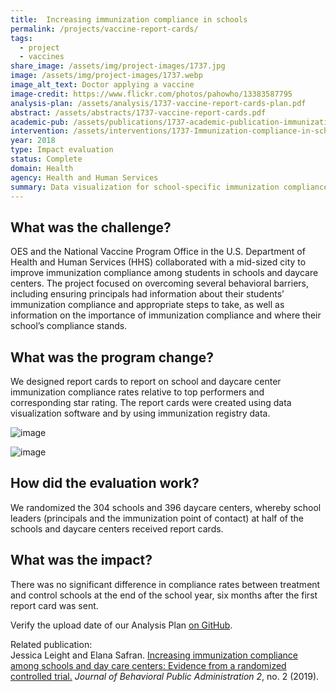 ```yaml
---
title:  Increasing immunization compliance in schools
permalink: /projects/vaccine-report-cards/
tags:
  - project
  - vaccines
share_image: /assets/img/project-images/1737.jpg
image: /assets/img/project-images/1737.webp
image_alt_text: Doctor applying a vaccine
image-credit: https://www.flickr.com/photos/pahowho/13383587795
analysis-plan: /assets/analysis/1737-vaccine-report-cards-plan.pdf
abstract: /assets/abstracts/1737-vaccine-report-cards.pdf
academic-pub: /assets/publications/1737-academic-publication-immunization-report-cards-2019.pdf
intervention: /assets/interventions/1737-Immunization-compliance-in-schools-Intervention-pack.pdf
year: 2018 
type: Impact evaluation
status: Complete
domain: Health
agency: Health and Human Services
summary: Data visualization for school-specific immunization compliance reports did not impact compliance rates
---
```


## What was the challenge?
OES and the National Vaccine Program Office in the U.S. Department of Health and Human Services (HHS) collaborated with a mid-sized city to improve immunization compliance among students in schools and daycare centers. The project focused on overcoming several behavioral barriers, including ensuring principals had information about their students’ immunization compliance and appropriate steps to take, as well as information on the importance of immunization compliance and where their school’s compliance stands. 

## What was the program change?
We designed report cards to report on school and daycare center immunization compliance rates relative to top performers and corresponding star rating. The report cards were created using data visualization software and by using immunization registry data. 

![image]({{site.baseurl}}/assets/img/project-images/1739-image.webp)

![image]({{site.baseurl}}/assets/img/project-images/1737-image2.webp)

## How did the evaluation work?
We randomized the 304 schools and 396 daycare centers, whereby school leaders (principals and the immunization point of contact) at half of the schools and daycare centers received report cards. 

## What was the impact?
There was no significant difference in compliance rates between treatment and control schools at the end of the school year, six months after the first report card was sent.

Verify the upload date of our Analysis Plan <a href="https://github.com/gsa-oes/office-of-evaluation-sciences/commits/master/assets/analysis/1737-vaccine-report-cards-plan.pdf">on GitHub</a>.

Related publication:
<br>
Jessica Leight and Elana Safran. <a href="https://journal-bpa.org/index.php/jbpa/article/view/55">Increasing immunization compliance among schools and day care centers: Evidence from a randomized controlled trial.</a> <i>Journal of Behavioral Public Administration 2</i>, no. 2 (2019).
